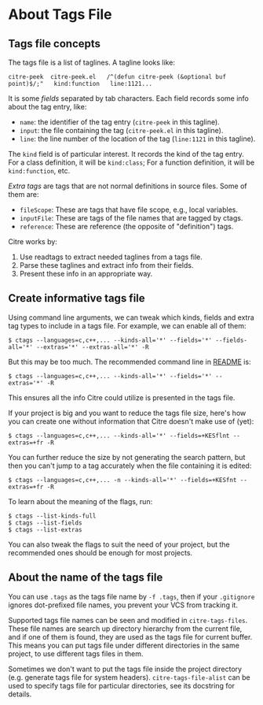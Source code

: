 # About Tags File

## Tags file concepts

The tags file is a list of taglines. A tagline looks like:

```
citre-peek	citre-peek.el	/^(defun citre-peek (&optional buf point)$/;"	kind:function	line:1121...
```

It is some *fields* separated by tab characters. Each field records some info
about the tag entry, like:

- `name`: the identifier of the tag entry (`citre-peek` in this tagline).
- `input`: the file containing the tag (`citre-peek.el` in this tagline).
- `line`: the line number of the location of the tag (`line:1121` in this
  tagline).

The `kind` field is of particular interest. It records the kind of the tag
entry. For a class definition, it will be `kind:class`; For a function
definition, it will be `kind:function`, etc.

*Extra tags* are tags that are not normal definitions in source files. Some of
them are:

- `fileScope`: These are tags that have file scope, e.g., local variables.
- `inputFile`: These are tags of the file names that are tagged by ctags.
- `reference`: These are reference (the opposite of "definition") tags.

Citre works by:

1. Use readtags to extract needed taglines from a tags file.
2. Parse these taglines and extract info from their fields.
3. Present these info in an appropriate way.

## Create informative tags file

Using command line arguments, we can tweak which kinds, fields and extra tag
types to include in a tags file. For example, we can enable all of them:

```console
$ ctags --languages=c,c++,... --kinds-all='*' --fields='*' --fields-all='*' --extras='*' --extras-all='*' -R
```

But this may be too much. The recommended command line in
[README](../../README.md) is:

```console
$ ctags --languages=c,c++,... --kinds-all='*' --fields='*' --extras='*' -R
```

This ensures all the info Citre could utilize is presented in the tags file.

If your project is big and you want to reduce the tags file size, here's how
you can create one without information that Citre doesn't make use of (yet):

```console
$ ctags --languages=c,c++,... --kinds-all='*' --fields=+KESflnt --extras=+fr -R
```

You can further reduce the size by not generating the search pattern, but then
you can't jump to a tag accurately when the file containing it is edited:

```console
$ ctags --languages=c,c++,... -n --kinds-all='*' --fields=+KESfnt --extras=+fr -R
```

To learn about the meaning of the flags, run:

```console
$ ctags --list-kinds-full
$ ctags --list-fields
$ ctags --list-extras
```

You can also tweak the flags to suit the need of your project, but the
recommended ones should be enough for most projects.

## About the name of the tags file

You can use `.tags` as the tags file name by `-f .tags`, then if your
`.gitignore` ignores dot-prefixed file names, you prevent your VCS from
tracking it.

Supported tags file names can be seen and modified in `citre-tags-files`. These
file names are search up directory hierarchy from the current file, and if one
of them is found, they are used as the tags file for current buffer. This means
you can put tags file under different directories in the same project, to use
different tags files in them.

Sometimes we don't want to put the tags file inside the project directory (e.g.
generate tags file for system headers). `citre-tags-file-alist` can be used to
specify tags file for particular directories, see its docstring for details.

